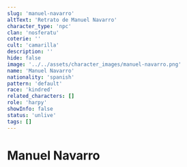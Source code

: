```yaml
---
slug: 'manuel-navarro'
altText: 'Retrato de Manuel Navarro'
character_type: 'npc'
clan: 'nosferatu'
coterie: ''
cult: 'camarilla'
description: ''
hide: false
image: '../../assets/character_images/manuel-navarro.png'
name: 'Manuel Navarro'
nationality: 'spanish'
pattern: 'default'
race: 'kindred'
related_characters: []
role: 'harpy'
showInfo: false
status: 'unlive'
tags: []
---
```


# Manuel Navarro
